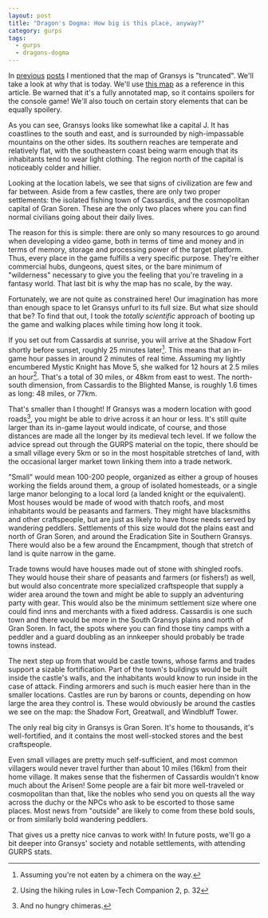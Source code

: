 ```yaml
---
layout: post
title: "Dragon's Dogma: How big is this place, anyway?"
category: gurps
tags:
  - gurps
  - dragons-dogma
---
```


In [previous][big-picture] [posts][adventuring] I mentioned that the map of
Gransys is "truncated". We'll take a look at why that is today. We'll
use [this map][map-link] as a reference in this article. Be warned that it's a
fully annotated map, so it contains spoilers for the console game! We'll also
touch on certain story elements that can be equally spoilery.

As you can see, Gransys looks like somewhat like a capital J. It has coastlines
to the south and east, and is surrounded by nigh-impassable mountains on the
other sides. Its southern reaches are temperate and relatively flat, with the
southeastern coast being warm enough that its inhabitants tend to wear light
clothing. The region north of the capital is noticeably colder and hillier.

Looking at the location labels, we see that signs of civilization
are few and far between. Aside from a few castles, there are only two proper
settlements: the isolated fishing town of Cassardis, and the cosmopolitan
capital of Gran Soren. These are the only two places where you can find normal
civilians going about their daily lives.

The reason for this is simple: there are only so many resources to go around
when developing a video game, both in terms of time and money and in terms of
memory, storage and processing power of the target platform. Thus, every place
in the game fulfills a very specific purpose. They're either commercial hubs,
dungeons, quest sites, or the bare minimum of "wilderness" necessary to give you
the feeling that you're traveling in a fantasy world. That last bit is why the
map has no scale, by the way.

Fortunately, we are not quite as constrained here! Our imagination has more than
enough space to let Gransys unfurl to its full size. But what size should that
be? To find that out, I took the _totally scientific_ approach of booting up the
game and walking places while timing how long it took.

If you set out from Cassardis at sunrise, you will arrive at the Shadow Fort
shortly before sunset, roughly 25 minutes later[^1]. This means that an in-game
hour passes in around 2 minutes of real time. Assuming my lightly encumbered
Mystic Knight has Move 5, she walked for 12 hours at 2.5 miles an
hour[^2]. That's a total of 30 miles, or 48km from east to west. The north-south
dimension, from Cassardis to the Blighted Manse, is roughly 1.6 times as long:
48 miles, or 77km.

That's smaller than I thought! If Gransys was a modern location with good
roads[^3], you might be able to drive across it an hour or less. It's still
quite larger than its in-game layout would indicate, of course, and those
distances are made all the longer by its medieval tech level. If we follow the
advice spread out through the GURPS material on the topic, there should be a
small village every 5km or so in the most hospitable stretches of land, with
the occasional larger market town linking them into a trade network.

"Small" would mean 100-200 people, organized as either a group of houses working
the fields around them, a group of isolated homesteads, or a single large manor
belonging to a local lord (a landed knight or the equivalent). Most houses would
be made of wood with thatch roofs, and most inhabitants would be peasants and
farmers. They might have blacksmiths and other craftspeople, but are just as
likely to have those needs served by wandering peddlers. Settlements of this
size would dot the plains east and north of Gran Soren, and around the
Eradication Site in Southern Gransys. There would also be a few around the
Encampment, though that stretch of land is quite narrow in the game.

Trade towns would have houses made out of stone with shingled roofs. They would
house their share of peasants and farmers (or fishers!) as well, but would also
concentrate more specialized craftspeople that supply a wider area around the
town and might be able to supply an adventuring party with gear. This would also
be the minimum settlement size where one could find inns and merchants with a
fixed address. Cassardis is one such town and there would be more in the South
Gransys plains and north of Gran Soren. In fact, the spots where you can find
those tiny camps with a peddler and a guard doubling as an innkeeper should
probably be trade towns instead.

The next step up from that would be castle towns, whose farms and trades support
a sizable fortification. Part of the town's buildings would be built inside the
castle's walls, and the inhabitants would know to run inside in the case of
attack. Finding armorers and such is much easier here than in the smaller
locations. Castles are run by barons or counts, depending on how large the area
they control is. These would obviously be around the castles we see on the map:
the Shadow Fort, Greatwall, and Windbluff Tower.

The only real big city in Gransys is Gran Soren. It's home to thousands, it's
well-fortified, and it contains the most well-stocked stores and the best
craftspeople.

Even small villages are pretty much self-sufficient, and most common villagers
would never travel further than about 10 miles (16km) from their home
village. It makes sense that the fishermen of Cassardis wouldn't know much about
the Arisen! Some people are a fair bit more well-traveled or cosmopolitan than
that, like the nobles who send you on quests all the way across the duchy or the
NPCs who ask to be escorted to those same places. Most news from "outside" are
likely to come from these bold souls, or from similarly bold wandering peddlers.

That gives us a pretty nice canvas to work with! In future posts, we'll go a bit
deeper into Gransys' society and notable settlements, with attending GURPS
stats.


[^1]: Assuming you're not eaten by a chimera on the way.

[^2]: Using the hiking rules in Low-Tech Companion 2, p. 32

[^3]: And no hungry chimeras.

[big-picture]: https://bira.github.io/octopus-carnival/gurps/2016/09/29/dragons-dogma-big-picture.html
[adventuring]: https://bira.github.io/octopus-carnival/gurps/2016/09/30/adventuring-in-gransys.html
[map-link]: http://dragonsdogma.wikia.com/wiki/File:Gransys_map_large_w_labels.jpg
